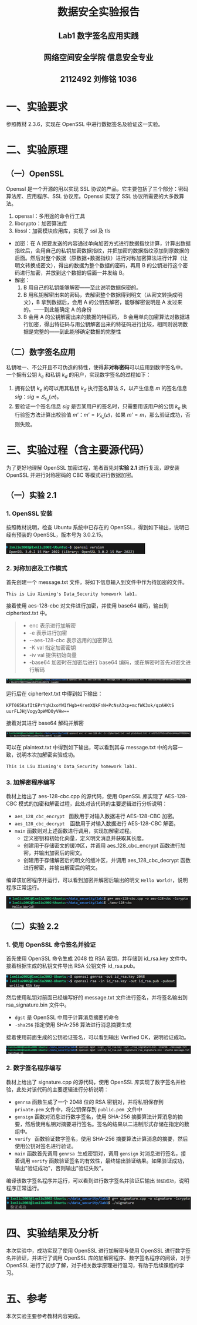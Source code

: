 # <center>**数据安全实验报告**</center>

## <center>**Lab1 数字签名应用实践**</center>

## <center> **网络空间安全学院 信息安全专业**</center>

## <center> **2112492 刘修铭 1036**</center>

# 一、实验要求

参照教材 2.3.6，实现在 OpenSSL 中进行数据签名及验证这一实验。



# 二、实验原理

## （一）OpenSSL

Openssl 是一个开源的用以实现 SSL 协议的产品，它主要包括了三个部分：密码算法库、应用程序、SSL 协议库。Openssl 实现了 SSL 协议所需要的大多数算法。

1. openssl：多用途的命令行工具
2. libcrypto：加密算法库
3. libssl：加密模块应用库，实现了 ssl 及 tls

* 加密：在 A 把要发送的内容通过单向加密方式进行数据指纹计算，计算出数据指纹后，会用自己的私钥加密数据指纹，并把加密的数据指纹添加到原数据的后面。然后对整个数据（原数据+数据指纹）进行对称加密算法进行计算（让明文转换成密文），得出的数据为整个数据的密码，再用 B 的公钥进行这个密码进行加密，并放到这个数据的后面一并发给 B。
* 解密：
  1. B 用自己的私钥能够解密——至此说明数据保密的。
  2. B 用私钥解密出来的密码，去解密整个数据得到明文（从密文转换成明文），B 拿到数据后，会用 A 的公钥去解密，能够解密说明是 A 发过来的。——到此能确定 A 的身份
  3. B 会用 A 的公钥解密出来的数据的特征码， B 会用单向加密算法对数据进行加密，得出特征码与用公钥解密出来的特征码进行比较，相同则说明数据是完整的——到此能够确定数据的完整性



## （二）数字签名应用

私钥唯一、不公开且不可伪造的特性，使得**非对称密码**可以应用到数字签名中。 一个拥有公钥 $k_e$ 和私钥 $k_d$ 的用户，实现数字签名的过程如下： 

1. 拥有公钥 $k_e$ 的可以用其私钥 $k_d$ 执行签名算法 $S$，以产生信息 $m$ 的签名信息 $sig$：$sig=𝑆_{𝑘_𝑑}(𝑚)$。 
2. 要验证一个签名信息 $sig$ 是否某用户的签名时，只需要用该用户的公钥 $k_e$ 执行验签方法计算出校验值 $m’$：$m’ =𝑉_{𝑘_𝑒}(𝑐)$，如果 $m’=m$，那么验证成功，否则失败。 



# 三、实验过程（含主要源代码）

为了更好地理解 OpenSSL 加密过程，笔者首先对**实验 2.1** 进行复现，即安装 OpenSSL 并进行对称密码的 CBC 等模式进行数据加密。

## （一）实验 2.1

### 1. OpenSSL 安装

按照教材说明，检查 Ubuntu 系统中已存在的 OpenSSL，得到如下输出，说明已经有预装的 OpenSSL，版本号为 3.0.2.15。

<img src="./2112492 刘修铭 数字签名应用实践.pic/image-20240305111047078.png" alt="image-20240305111047078" style="zoom:50%;" />

### 2. 对称加密及工作模式

首先创建一个 message.txt 文件，将如下信息输入到文件中作为待加密的文件。

```
This is Liu Xiuming's Data_Security homework lab1.
```

接着使用 aes-128-cbc 对文件进行加密，并使用 base64 编码，输出到 ciphertext.txt 中。

> * enc 表示进行加解密
> * -e 表示进行加密
> * --aes-128-cbc 表示选用的加密算法
> * -K val 指定加密密钥
> * -iv val 提供初始向量
> * -base64 加密时在加密后进行 base64 编码，或在解密时首先对密文进行解码 

<img src="./2112492 刘修铭 数字签名应用实践.pic/image-20240305111213848.png" alt="image-20240305111213848" style="zoom:50%;" />

运行后在 ciphertext.txt 中得到如下输出：

```shell
KPT065KafItEPrYqNJxoYWIfHgb+KremXQkFnN+PcNsA3cp+mcfWK3ok/qzAHKtS
uurFLJHjVogy3pWMD0yVHw==
```

接着对其进行 base64 解码并解密

<img src="./2112492 刘修铭 数字签名应用实践.pic/image-20240305111228506.png" alt="image-20240305111228506" style="zoom:50%;" />

可以在 plaintext.txt 中得到如下输出，可以看到其与 message.txt 中的内容一致，说明本次加解密实验成功。

```
This is Liu Xiuming's Data_Security homework lab1.
```

### 3. 加解密程序编写

教材上给出了 aes-128-cbc.cpp  的源代码，使用 OpenSSL 库实现了 AES-128-CBC 模式的加密和解密过程，此处对该代码的主要逻辑进行分析说明：

* `aes_128_cbc_encrypt ` 函数用于对输入数据进行 AES-128-CBC 加密。
* `aes_128_cbc_decrypt  `函数用于对输入数据进行 AES-128-CBC 解密。
* `main` 函数则对上述函数进行调用，实现加解密过程。
  * 定义密钥和初始化向量，定义明文消息并获取其长度。
  * 创建用于存储密文的缓冲区，并调用 aes_128_cbc_encrypt 函数进行加密，并输出加密后的密文。
  * 创建用于存储解密后的明文的缓冲区，并调用 aes_128_cbc_decrypt 函数进行解密，并输出解密后的明文。

编译该加密程序并运行，可以看到加密并解密后输出的明文 `Hello World!`，说明程序正常运行。

<img src="./2112492 刘修铭 数字签名应用实践.pic/image-20240305111333908.png" alt="image-20240305111333908" style="zoom:50%;" />



## （二）实验 2.2

### 1. 使用 OpenSSL 命令签名并验证

首先使用 OpenSSL 命令生成 2048 位 RSA 密钥，并存储到 id_rsa.key 文件中。接着根据生成的私钥文件导出 RSA 公钥文件 id_rsa.pub。

<img src="./2112492 刘修铭 数字签名应用实践.pic/image-20240305111412328.png" alt="image-20240305111412328" style="zoom:50%;" />

然后使用私钥对前面已经编写好的 message.txt 文件进行签名，并将签名输出到 rsa_signature.bin 文件中。

* `dgst` 是 OpenSSL 中用于计算消息摘要的命令
* `-sha256` 指定使用 SHA-256 算法进行消息摘要生成

接着使用前面生成的公钥验证签名，可以看到输出 Verified OK，说明验证成功。

<img src="./2112492 刘修铭 数字签名应用实践.pic/image-20240305111508232.png" alt="image-20240305111508232" style="zoom:50%;" />

### 2. 数字签名程序编写

教材上给出了 signature.cpp  的源代码，使用 OpenSSL 库实现了数字签名并检验，此处对该代码的主要逻辑进行分析说明：

* `genrsa` 函数生成了一个 2048 位的 RSA 密钥对，并将私钥保存到 `private.pem` 文件中，将公钥保存到 `public.pem `文件中
* `gensign` 函数对消息进行数字签名，使用 SHA-256 摘要算法计算消息的摘要，然后使用私钥对摘要进行签名。签名的结果以二进制形式存储在指定的数组中。
* `verify ` 函数验证数字签名，使用 SHA-256 摘要算法计算消息的摘要，然后使用公钥对签名进行验证。
* `main` 函数首先调用 `genrsa `生成密钥对，调用 `gensign` 对消息进行签名，接着调用 `verify` 函数验证签名的有效性，最终输出验证结果。如果验证成功，输出"验证成功"，否则输出"验证失败"。

编译该数字签名程序并运行，可以看到进行数字签名并验证后输出 `验证成功`，说明程序正常运行。

<img src="./2112492 刘修铭 数字签名应用实践.pic/image-20240305111526755.png" alt="image-20240305111526755" style="zoom:50%;" />



# 四、实验结果及分析

本次实验中，成功实现了使用 OpenSSL 进行加解密与使用 OpenSSL 进行数字签名并验证，并进行了调用 OpenSSL 库的加解密程序、数字签名程序的阅读，对于 OpenSSL 进行了初步了解，对于相关数学原理进行温习，有助于后续课程的学习。



# 五、参考

本次实验主要参考教材内容完成。